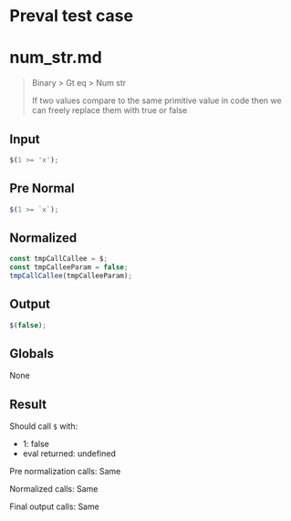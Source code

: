 # Preval test case

# num_str.md

> Binary > Gt eq > Num str
>
> If two values compare to the same primitive value in code then we can freely replace them with true or false

## Input

`````js filename=intro
$(1 >= 'x');
`````

## Pre Normal

`````js filename=intro
$(1 >= `x`);
`````

## Normalized

`````js filename=intro
const tmpCallCallee = $;
const tmpCalleeParam = false;
tmpCallCallee(tmpCalleeParam);
`````

## Output

`````js filename=intro
$(false);
`````

## Globals

None

## Result

Should call `$` with:
 - 1: false
 - eval returned: undefined

Pre normalization calls: Same

Normalized calls: Same

Final output calls: Same
